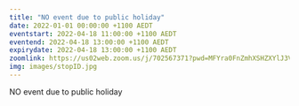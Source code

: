 ```yaml
---
title: "NO event due to public holiday"
date: 2022-01-01 00:00:00 +1100 AEDT
eventstart: 2022-04-18 11:00:00 +1100 AEDT
eventend: 2022-04-18 13:00:00 +1100 AEDT
expirydate: 2022-04-18 13:00:00 +1100 AEDT
zoomlink: https://us02web.zoom.us/j/702567371?pwd=MFYra0FnZmhXSHZXYlJ3VE5GMGkwZz09
img: images/stopID.jpg
---
```


NO event due to public holiday